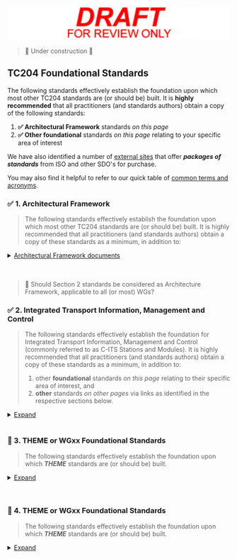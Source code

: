 <!-- tc204-standards-main-page.md -->

![Draft for review only](assets/img/draft_for_review.svg)

> 🚧 Under construction 🚧

## TC204 Foundational Standards

The following standards effectively establish the foundation upon which most other TC204 standards are (or should be) built. It is **highly recommended** that all practitioners (and standards authors) obtain a copy of the following standards:

1. **✅ Architectural Framework** standards _on this page_
2. **✅ Other foundational** standards _on this page_ relating to your specific area of interest

<!-- Each section below also contains links (to _other pages_) for standards more specifically focussed on your respective area of interest. Alternately you may prefer to browse directly in your [domain of interest](wg1/index.md).-->

We have also identified a number of [external sites](resources.md) that offer **_packages of standards_** from ISO and other SDO's for purchase.

You may also find it helpful to refer to our quick table of [common terms and acronyms](vocab.md).

### ✅ 1. Architectural Framework

>The following standards effectively establish the foundation upon which most other TC204 standards are (or should be) built. It is highly recommended that all practitioners (and standards authors) obtain a copy of these standards as a minimum, in addition to:

<details>
  <summary><ins>Architectural Framework documents</ins></summary>

<details>
  <summary><ins>Reference model architecture(s) for the ITS sector</ins></summary>

>>#### ISO 14813 Intelligent transport systems — Reference model architecture(s) for the ITS sector
>>* [Part 1: ITS service domains, service groups and services](https://www.iso.org/standard/85840.html) <kbd>[(view sample)](https://www.iso.org/obp/ui/en/#!iso:std:85840:en)</kbd>
>>
>>* [Part 5: Requirements for architecture description in ITS standards](https://www.iso.org/standard/73746.html)
>>
>>* [Part 6: Use of ASN.1](https://www.iso.org/standard/69109.html)
>>
</details>

<details>
  <summary><ins>Vocabulary</ins></summary>
  
  >>[ISO 14812 - Intelligent transport systems - Vocabulary](https://www.iso.org/standard/79779.html)
>>
</details>

<details>
  <summary><ins>Automatic vehicle and equipment identification</ins></summary>

  >>#### ISO 14816:2005 Road transport and traffic telematics — Automatic vehicle and equipment identification — Numbering and data structure
>>* [ISO 14816 - Numbering and data structure](https://www.iso.org/standard/38667.html)
>>
>>* [ISO 14816 - Numbering and data structure (Amendment 1)](https://www.iso.org/standard/67247.html)
</details>

<details>
  <summary><ins>ITS central data dictionaries</ins></summary>

  >>#### ISO 14817 Intelligent transport systems — ITS central data dictionaries
>>* [Part 1: Requirements for ITS data definitions](https://www.iso.org/standard/65668.html)
>>
>>* [Part 2: Governance of the Central ITS Data Concept Registry](https://www.iso.org/standard/65669.html)
>>
>>* [Part 3: Object identifier assignments for ITS data concepts](https://www.iso.org/standard/65669.html)  <kbd>[(view sample)](https://www.iso.org/obp/ui/en/#iso:std:iso:14817:-3:ed-1:v1:en)</kbd>
</details>
</details>
<br>
<br>

> 🚧 Should Section 2 standards be considered as Architecture Framework, applicable to all (or most) WGs?
### ✅ 2. Integrated Transport Information, Management and Control 
>The following standards effectively establish the foundation for Integrated Transport Information, Management and Control (commonly referred to as C-ITS Stations and Modules). It is highly recommended that all practitioners (and standards authors) obtain a copy of these standards as a minimum, in addition to:
>1. other **foundational** standards _on this page_ relating to their specific area of interest, and 
>2. **other** standards _on other pages_ via links as identified in the respective sections below.
<details>
  <summary><ins>Expand</ins></summary>

<details>
  <summary><ins>Scope of Standarization</ins></summary>

>>Centers refer to transport management centers. Roadside modules include signal control devices, information boards and sensors installed along roads.
>> <br>
>>![4x C-ITS Stations](https://github.com/user-attachments/assets/36524ee5-8444-4773-97a4-2d88815b83c6)
>>
>>
</details>

<details>
  <summary><ins>Definition of data elements and data frames between roadside units and signal controllers for cooperative signal control</ins></summary>

>>TS 19082
>>
>>
</details>

<details>
  <summary><ins>Communication between centers</ins></summary>

>>Communication between centers is aimed at information exchange between traffic management centers, in which information collected by one transport management center is exchanged with neighboring centers, enabling the implementation of extensive transport management. 
![Foundation C-ITS Station Protocols](https://github.com/user-attachments/assets/2eda1de7-d25f-460f-958a-9b3307d7bf05)
>>
>>
</details>

<details>
  <summary><ins>Interface protocol and message set definition between traffic signal controllers and detectors</ins></summary>

>> ISO 10711
</details>
</details>
<br>


### 🚧 3. THEME or WGxx Foundational Standards
>The following standards effectively establish the foundation upon which **_THEME_** standards are (or should be) built.
>
<details>
  <summary><ins>Expand</ins></summary>

<details>
  <summary><ins>🚧THEME </ins></summary>
 
>>#### ISO xxxxx Intelligent transport systems — THEME
>>* [Part 1: Title](https://www.iso.org/standard/85840.html)
>>* >>
>>* [Part 2: Title](https://www.iso.org/standard/73746.html)
>>
>>* [Part 6: Title](https://www.iso.org/standard/69109.html)
>>
</details>
</details>
<br>
<br>

### 🚧 4. THEME or WGxx Foundational Standards
>The following standards effectively establish the foundation upon which **_THEME_** standards are (or should be) built.
>
<details>
  <summary><ins>Expand</ins></summary>

<details>
  <summary><ins>🚧THEME </ins></summary>
 
>>#### ISO xxxxx Intelligent transport systems — THEME
>>* [Part 1: Title](https://www.iso.org/standard/85840.html)
>>* >>
>>* [Part 2: Title](https://www.iso.org/standard/73746.html)
>>
>>* [Part 6: Title](https://www.iso.org/standard/69109.html)
>>
</details>
</details>
